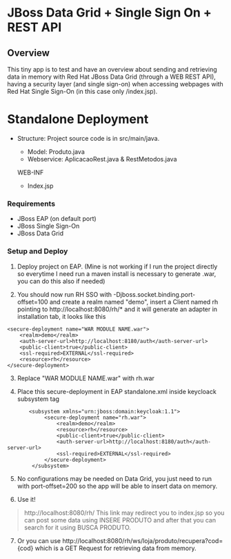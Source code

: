 # JBoss Data Grid + Single Sign On + REST API

## Overview
This tiny app is to test and have an overview about sending and retrieving data in memory with Red Hat JBoss Data Grid (through a WEB REST API), having a security layer (and single sign-on) when accessing webpages with Red Hat Single Sign-On (in this case only /index.jsp).
 

# Standalone Deployment

- Structure:
  Project source code is in src/main/java. 
  * Model: Produto.java
  * Webservice: AplicacaoRest.java & RestMetodos.java
  
  WEB-INF
  * Index.jsp


### Requirements
- JBoss EAP (on default port)
- JBoss Single Sign-On
- JBoss Data Grid

### Setup and Deploy

1. Deploy project on EAP. (Mine is not working if I run the project directly so everytime I need run a maven install is necessary to generate .war, you can do this also if needed)

2. You should now run RH SSO with -Djboss.socket.binding.port-offset=100 and create a realm named "demo", insert a Client named rh pointing to http://localhost:8080/rh/* and it will generate an adapter in installation tab, it looks like this

```
<secure-deployment name="WAR MODULE NAME.war">
    <realm>demo</realm>
    <auth-server-url>http://localhost:8180/auth</auth-server-url>
    <public-client>true</public-client>
    <ssl-required>EXTERNAL</ssl-required>
    <resource>rh</resource>
</secure-deployment>
```

3. Replace "WAR MODULE NAME.war" with rh.war

4. Place this secure-deployment in EAP standalone.xml inside keycloack subsystem tag

```
       <subsystem xmlns="urn:jboss:domain:keycloak:1.1">
            <secure-deployment name="rh.war">
                <realm>demo</realm>
                <resource>rh</resource>
                <public-client>true</public-client>
                <auth-server-url>http://localhost:8180/auth</auth-server-url>
                <ssl-required>EXTERNAL</ssl-required>
            </secure-deployment>
        </subsystem>
```
5. No configurations may be needed on Data Grid, you just need to run with port-offset=200 so the app will be able to insert data on memory. 

6. Use it!
>http://localhost:8080/rh/ 
This link may redirect you to index.jsp so you can post some data using INSERE PRODUTO and after that you can search for it using BUSCA PRODUTO.

7. Or you can use http://localhost:8080/rh/ws/loja/produto/recupera?cod={cod} which is a GET Request for retrieving data from memory.







